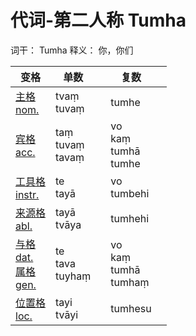 # 代词-第二人称 Tumha

词干： Tumha
释义： 你，你们


| 变格 | 单数 ||复数 ||
| --- | ----- | ------ |---- | ---- |
| [主格<br>nom.](nom.md) |tvaṃ<br>tuvaṃ||tumhe||
| [宾格<br>acc.](acc.md) |taṃ<br>tuvaṃ<br>tavaṃ||vo<br>kaṃ<br>tumhā<br>tumhe<br>||
| [工具格<br>instr.](instr.md) |te<br>tayā||vo<br>tumbehi<br>||
|[来源格<br>abl.](abl.md)|tayā<br>tvāya<br>||tumhehi||
|[与格<br>dat.](dat.md)<br> [属格<br>gen.](gen.md) |te<br>tava<br>tuyhaṃ||vo<br>kaṃ<br>tumhā<br>tumhaṃ<br>|||
| [位置格<br>loc.](loc.md) |tayi<br>tvāyi||tumhesu||

